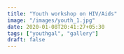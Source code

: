 ```yaml
---
title: "Youth workshop on HIV/Aids"
image: "/images/youth_1.jpg"
date: 2020-01-08T20:41:27+05:30
tags: ["youthgal", "gallery"]
draft: false
---
```


